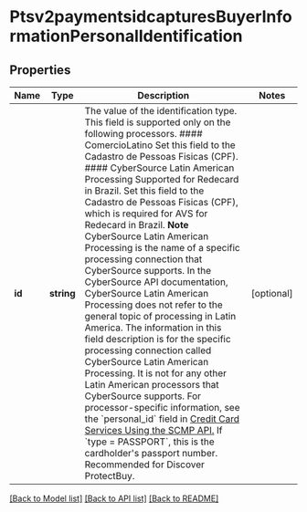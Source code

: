 # Ptsv2paymentsidcapturesBuyerInformationPersonalIdentification

## Properties
Name | Type | Description | Notes
------------ | ------------- | ------------- | -------------
**id** | **string** | The value of the identification type. This field is supported only on the following processors.  #### ComercioLatino Set this field to the Cadastro de Pessoas Fisicas (CPF).  #### CyberSource Latin American Processing Supported for Redecard in Brazil. Set this field to the Cadastro de Pessoas Fisicas (CPF), which is required for AVS for Redecard in Brazil. **Note** CyberSource Latin American Processing is the name of a specific processing connection that CyberSource supports. In the CyberSource API documentation, CyberSource Latin American Processing does not refer to the general topic of processing in Latin America. The information in this field description is for the specific processing connection called CyberSource Latin American Processing. It is not for any other Latin American processors that CyberSource supports.  For processor-specific information, see the &#x60;personal_id&#x60; field in [Credit Card Services Using the SCMP API.](http://apps.cybersource.com/library/documentation/dev_guides/CC_Svcs_SCMP_API/html)    If &#x60;type &#x3D; PASSPORT&#x60;, this is the cardholder&#39;s passport number. Recommended for Discover ProtectBuy. | [optional] 

[[Back to Model list]](../README.md#documentation-for-models) [[Back to API list]](../README.md#documentation-for-api-endpoints) [[Back to README]](../README.md)


